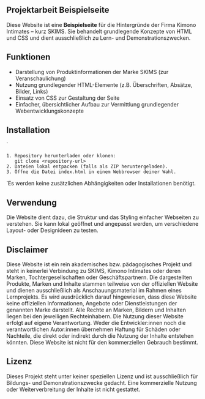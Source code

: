 ## Projektarbeit Beispielseite

Diese Website ist eine **Beispielseite** für die Hintergründe der Firma Kimono Intimates – kurz SKIMS. Sie behandelt grundlegende Konzepte von HTML und CSS und dient ausschließlich zu Lern- und Demonstrationszwecken.

## Funktionen

- Darstellung von Produktinformationen der Marke SKIMS (zur Veranschaulichung)
- Nutzung grundlegender HTML-Elemente (z.B. Überschriften, Absätze, Bilder, Links)
- Einsatz von CSS zur Gestaltung der Seite
- Einfacher, übersichtlicher Aufbau zur Vermittlung grundlegender Webentwicklungskonzepte

## Installation
̀
```
1. Repository herunterladen oder klonen:
   git clone <repository-url>
2. Dateien lokal entpacken (falls als ZIP heruntergeladen).
3. Öffne die Datei index.html in einem Webbrowser deiner Wahl.
```
̀
Es werden keine zusätzlichen Abhängigkeiten oder Installationen benötigt.

## Verwendung

Die Website dient dazu, die Struktur und das Styling einfacher Webseiten zu verstehen. Sie kann lokal geöffnet und angepasst werden, um verschiedene Layout- oder Designideen zu testen.

## Disclaimer

Diese Website ist ein rein akademisches bzw. pädagogisches Projekt und steht in keinerlei Verbindung zu SKIMS, Kimono Intimates oder deren Marken, Tochtergesellschaften oder Geschäftspartnern.
Die dargestellten Produkte, Marken und Inhalte stammen teilweise von der offiziellen Website und dienen ausschließlich als Anschauungsmaterial im Rahmen eines Lernprojekts.
Es wird ausdrücklich darauf hingewiesen, dass diese Website keine offiziellen Informationen, Angebote oder Dienstleistungen der genannten Marke darstellt.
Alle Rechte an Marken, Bildern und Inhalten liegen bei den jeweiligen Rechteinhabern.
Die Nutzung dieser Website erfolgt auf eigene Verantwortung. Weder die Entwickler:innen noch die verantwortlichen Autor:innen übernehmen Haftung für Schäden oder Nachteile, die direkt oder indirekt durch die Nutzung der Inhalte entstehen könnten.
Diese Website ist nicht für den kommerziellen Gebrauch bestimmt.

## Lizenz

Dieses Projekt steht unter keiner speziellen Lizenz und ist ausschließlich für Bildungs- und Demonstrationszwecke gedacht. Eine kommerzielle Nutzung oder Weiterverbreitung der Inhalte ist nicht gestattet.
